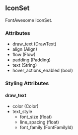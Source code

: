 ## IconSet
FontAwesome IconSet.

### Attributes
- draw_text (DrawText)
- align (Align)
- flow (Flow)
- padding (Padding)
- text (String)
- hover_actions_enabled (bool)

### Styling Attributes
#### draw_text
- color (Color)
- text_style
    - font_size (float)
    - line_spacing (float)
    - font_family (FontFamilyId)